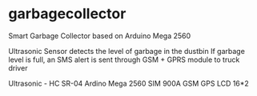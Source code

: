 # garbagecollector
Smart Garbage Collector based on Arduino Mega 2560

Ultrasonic Sensor detects the level of garbage in the dustbin
If garbage level is full, an SMS alert is sent through GSM + GPRS module to truck driver

Ultrasonic - HC SR-04
Ardino Mega 2560
SIM 900A GSM GPS
LCD 16*2
